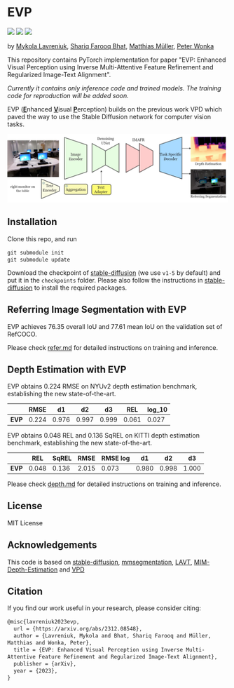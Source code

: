 # EVP
<a href='https://lavreniuk.github.io/EVP'><img src='https://img.shields.io/badge/Project-Page-Green'></a> <a href='https://arxiv.org/abs/2312.08548'><img src='https://img.shields.io/badge/Paper-Arxiv-red'></a>  <a href='https://huggingface.co/spaces/MykolaL/evp'><img src='https://img.shields.io/badge/%F0%9F%A4%97%20Hugging%20Face-Spaces-blue'></a>

by [Mykola Lavreniuk](https://scholar.google.com/citations?hl=en&user=-oFR-RYAAAAJ), [Shariq Farooq Bhat](https://shariqfarooq123.github.io/), [Matthias Müller](https://matthias.pw/), [Peter Wonka](https://peterwonka.net/)

This repository contains PyTorch implementation for paper "EVP: Enhanced Visual Perception using Inverse Multi-Attentive Feature Refinement and Regularized Image-Text Alignment". 

*Currently it contains only inference code and trained models. The training code for reproduction will be added soon.*

EVP (<ins>**E**</ins>nhanced <ins>**V**</ins>isual <ins>**P**</ins>erception) builds on the previous work VPD which paved the way to use the Stable Diffusion network for computer vision tasks.

![intro](figs/intro.png)

## Installation
Clone this repo, and run
```
git submodule init
git submodule update
```
Download the checkpoint of [stable-diffusion](https://github.com/runwayml/stable-diffusion) (we use `v1-5` by default) and put it in the `checkpoints` folder. Please also follow the instructions in [stable-diffusion](https://github.com/runwayml/stable-diffusion) to install the required packages.


## Referring Image Segmentation with EVP
EVP achieves 76.35 overall IoU and 77.61 mean IoU on the validation set of RefCOCO.

Please check [refer.md](./refer/README.md) for detailed instructions on training and inference.

## Depth Estimation with EVP
EVP obtains 0.224 RMSE on NYUv2 depth estimation benchmark, establishing the new state-of-the-art.

|  | RMSE | d1 | d2 | d3 | REL  | log_10 |
|---------|-------|-------|--------|------|-------|-------|
| **EVP** | 0.224 | 0.976 | 0.997 | 0.999 | 0.061 | 0.027 |

EVP obtains 0.048 REL and 0.136 SqREL on KITTI depth estimation benchmark, establishing the new state-of-the-art.

|  | REL | SqREL | RMSE | RMSE log | d1 | d2 | d3 |
|---------|-------|-------|--------|------|-------|-------|-------|
| **EVP** | 0.048 | 0.136 | 2.015 | 0.073 | 0.980 | 0.998 | 1.000 |

Please check [depth.md](./depth/README.md) for detailed instructions on training and inference.

## License
MIT License

## Acknowledgements
This code is based on [stable-diffusion](https://github.com/CompVis/stable-diffusion), [mmsegmentation](https://github.com/open-mmlab/mmsegmentation), [LAVT](https://github.com/yz93/LAVT-RIS), [MIM-Depth-Estimation](https://github.com/SwinTransformer/MIM-Depth-Estimation) and [VPD](https://github.com/wl-zhao/VPD)

## Citation
If you find our work useful in your research, please consider citing:
```
@misc{lavreniuk2023evp,
  url = {https://arxiv.org/abs/2312.08548},
  author = {Lavreniuk, Mykola and Bhat, Shariq Farooq and Müller, Matthias and Wonka, Peter},
  title = {EVP: Enhanced Visual Perception using Inverse Multi-Attentive Feature Refinement and Regularized Image-Text Alignment},
  publisher = {arXiv},
  year = {2023},
}
```
